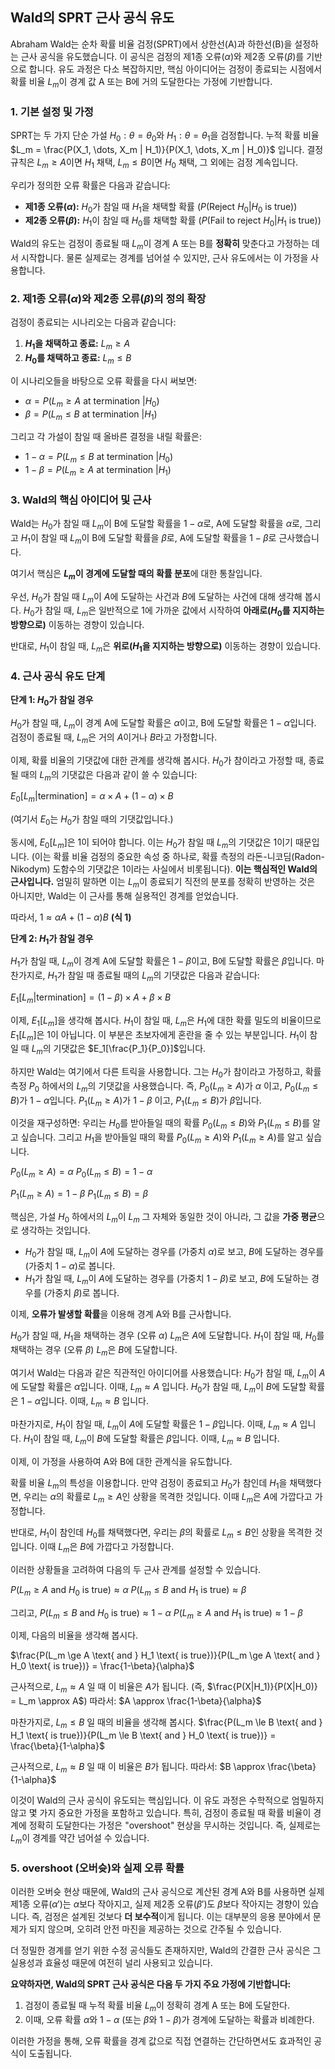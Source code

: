 ## Wald의 SPRT 근사 공식 유도

Abraham Wald는 순차 확률 비율 검정(SPRT)에서 상한선(A)과 하한선(B)을 설정하는 근사 공식을 유도했습니다. 이 공식은 검정의 제1종 오류($\alpha$)와 제2종 오류($\beta$)를 기반으로 합니다. 유도 과정은 다소 복잡하지만, 핵심 아이디어는 검정이 종료되는 시점에서 확률 비율 $L_m$이 경계 값 A 또는 B에 거의 도달한다는 가정에 기반합니다.

### 1. 기본 설정 및 가정

SPRT는 두 가지 단순 가설 $H_0: \theta = \theta_0$와 $H_1: \theta = \theta_1$을 검정합니다.
누적 확률 비율 $L_m = \frac{P(X_1, \dots, X_m | H_1)}{P(X_1, \dots, X_m | H_0)}$ 입니다.
결정 규칙은 $L_m \ge A$이면 $H_1$ 채택, $L_m \le B$이면 $H_0$ 채택, 그 외에는 검정 계속입니다.

우리가 정의한 오류 확률은 다음과 같습니다:
*   **제1종 오류($\alpha$):** $H_0$가 참일 때 $H_1$을 채택할 확률 ($P( \text{Reject } H_0 | H_0 \text{ is true})$)
*   **제2종 오류($\beta$):** $H_1$이 참일 때 $H_0$를 채택할 확률 ($P( \text{Fail to reject } H_0 | H_1 \text{ is true})$)

Wald의 유도는 검정이 종료될 때 $L_m$이 경계 A 또는 B를 **정확히** 맞춘다고 가정하는 데서 시작합니다. 물론 실제로는 경계를 넘어설 수 있지만, 근사 유도에서는 이 가정을 사용합니다.

### 2. 제1종 오류($\alpha$)와 제2종 오류($\beta$)의 정의 확장

검정이 종료되는 시나리오는 다음과 같습니다:
1.  **$H_1$을 채택하고 종료:** $L_m \ge A$
2.  **$H_0$를 채택하고 종료:** $L_m \le B$

이 시나리오들을 바탕으로 오류 확률을 다시 써보면:

*   $\alpha = P(L_m \ge A \text{ at termination } | H_0)$
*   $\beta = P(L_m \le B \text{ at termination } | H_1)$

그리고 각 가설이 참일 때 올바른 결정을 내릴 확률은:

*   $1-\alpha = P(L_m \le B \text{ at termination } | H_0)$
*   $1-\beta = P(L_m \ge A \text{ at termination } | H_1)$

### 3. Wald의 핵심 아이디어 및 근사

Wald는 $H_0$가 참일 때 $L_m$이 B에 도달할 확률을 $1-\alpha$로, A에 도달할 확률을 $\alpha$로, 그리고 $H_1$이 참일 때 $L_m$이 B에 도달할 확률을 $\beta$로, A에 도달할 확률을 $1-\beta$로 근사했습니다.

여기서 핵심은 **$L_m$이 경계에 도달할 때의 확률 분포**에 대한 통찰입니다.

우선, $H_0$가 참일 때 $L_m$이 $A$에 도달하는 사건과 $B$에 도달하는 사건에 대해 생각해 봅시다.
$H_0$가 참일 때, $L_m$은 일반적으로 1에 가까운 값에서 시작하여 **아래로($H_0$를 지지하는 방향으로)** 이동하는 경향이 있습니다.

반대로, $H_1$이 참일 때, $L_m$은 **위로($H_1$을 지지하는 방향으로)** 이동하는 경향이 있습니다.

### 4. 근사 공식 유도 단계

**단계 1: $H_0$가 참일 경우**

$H_0$가 참일 때, $L_m$이 경계 A에 도달할 확률은 $\alpha$이고, B에 도달할 확률은 $1-\alpha$입니다.
검정이 종료될 때, $L_m$은 거의 $A$이거나 $B$라고 가정합니다.

이제, 확률 비율의 기댓값에 대한 관계를 생각해 봅시다.
$H_0$가 참이라고 가정할 때, 종료될 때의 $L_m$의 기댓값은 다음과 같이 쓸 수 있습니다:

$E_0[L_m | \text{termination}] = \alpha \times A + (1-\alpha) \times B$

(여기서 $E_0$는 $H_0$가 참일 때의 기댓값입니다.)

동시에, $E_0[L_m]$은 1이 되어야 합니다. 이는 $H_0$가 참일 때 $L_m$의 기댓값은 1이기 때문입니다. (이는 확률 비율 검정의 중요한 속성 중 하나로, 확률 측정의 라돈-니코딤(Radon-Nikodym) 도함수의 기댓값은 1이라는 사실에서 비롯됩니다).
**이는 핵심적인 Wald의 근사입니다.** 엄밀히 말하면 이는 $L_m$이 종료되기 직전의 분포를 정확히 반영하는 것은 아니지만, Wald는 이 근사를 통해 실용적인 경계를 얻었습니다.

따라서,
$1 \approx \alpha A + (1-\alpha) B$  **(식 1)**

**단계 2: $H_1$가 참일 경우**

$H_1$가 참일 때, $L_m$이 경계 A에 도달할 확률은 $1-\beta$이고, B에 도달할 확률은 $\beta$입니다.
마찬가지로, $H_1$가 참일 때 종료될 때의 $L_m$의 기댓값은 다음과 같습니다:

$E_1[L_m | \text{termination}] = (1-\beta) \times A + \beta \times B$

이제, $E_1[L_m]$을 생각해 봅시다. $H_1$이 참일 때, $L_m$은 $H_1$에 대한 확률 밀도의 비율이므로 $E_1[L_m]$은 1이 아닙니다. 이 부분은 초보자에게 혼란을 줄 수 있는 부분입니다. $H_1$이 참일 때 $L_m$의 기댓값은 $E_1[\frac{P_1}{P_0}]$입니다.

하지만 Wald는 여기에서 다른 트릭을 사용합니다. 그는 $H_0$가 참이라고 가정하고, 확률 측정 $P_0$ 하에서의 $L_m$의 기댓값을 사용했습니다. 즉, $P_0(L_m \ge A)$가 $\alpha$ 이고, $P_0(L_m \le B)$가 $1-\alpha$입니다.
$P_1(L_m \ge A)$가 $1-\beta$ 이고, $P_1(L_m \le B)$가 $\beta$입니다.

이것을 재구성하면:
우리는 $H_0$를 받아들일 때의 확률 $P_0(L_m \le B)$와 $P_1(L_m \le B)$를 알고 싶습니다.
그리고 $H_1$을 받아들일 때의 확률 $P_0(L_m \ge A)$와 $P_1(L_m \ge A)$를 알고 싶습니다.

$P_0(L_m \ge A) = \alpha$
$P_0(L_m \le B) = 1-\alpha$

$P_1(L_m \ge A) = 1-\beta$
$P_1(L_m \le B) = \beta$

핵심은, 가설 $H_0$ 하에서의 $L_m$이 $L_m$ 그 자체와 동일한 것이 아니라, 그 값을 **가중 평균**으로 생각하는 것입니다.

*   $H_0$가 참일 때, $L_m$이 $A$에 도달하는 경우를 (가중치 $\alpha$)로 보고, $B$에 도달하는 경우를 (가중치 $1-\alpha$)로 봅니다.
*   $H_1$가 참일 때, $L_m$이 $A$에 도달하는 경우를 (가중치 $1-\beta$)로 보고, $B$에 도달하는 경우를 (가중치 $\beta$)로 봅니다.

이제, **오류가 발생할 확률**을 이용해 경계 A와 B를 근사합니다.

$H_0$가 참일 때, $H_1$을 채택하는 경우 (오류 $\alpha$) $L_m$은 $A$에 도달합니다.
$H_1$이 참일 때, $H_0$를 채택하는 경우 (오류 $\beta$) $L_m$은 $B$에 도달합니다.

여기서 Wald는 다음과 같은 직관적인 아이디어를 사용했습니다:
$H_0$가 참일 때, $L_m$이 $A$에 도달할 확률은 $\alpha$입니다. 이때, $L_m \approx A$ 입니다.
$H_0$가 참일 때, $L_m$이 $B$에 도달할 확률은 $1-\alpha$입니다. 이때, $L_m \approx B$ 입니다.

마찬가지로,
$H_1$이 참일 때, $L_m$이 $A$에 도달할 확률은 $1-\beta$입니다. 이때, $L_m \approx A$ 입니다.
$H_1$이 참일 때, $L_m$이 $B$에 도달할 확률은 $\beta$입니다. 이때, $L_m \approx B$ 입니다.

이제, 이 가정을 사용하여 A와 B에 대한 관계식을 유도합니다.

확률 비율 $L_m$의 특성을 이용합니다. 만약 검정이 종료되고 $H_0$가 참인데 $H_1$을 채택했다면, 우리는 $\alpha$의 확률로 $L_m \ge A$인 상황을 목격한 것입니다. 이때 $L_m$은 $A$에 가깝다고 가정합니다.

반대로, $H_1$이 참인데 $H_0$를 채택했다면, 우리는 $\beta$의 확률로 $L_m \le B$인 상황을 목격한 것입니다. 이때 $L_m$은 $B$에 가깝다고 가정합니다.

이러한 상황들을 고려하여 다음의 두 근사 관계를 설정할 수 있습니다.

$P(L_m \ge A \text{ and } H_0 \text{ is true}) \approx \alpha$
$P(L_m \le B \text{ and } H_1 \text{ is true}) \approx \beta$

그리고,
$P(L_m \le B \text{ and } H_0 \text{ is true}) \approx 1-\alpha$
$P(L_m \ge A \text{ and } H_1 \text{ is true}) \approx 1-\beta$

이제, 다음의 비율을 생각해 봅시다.

$\frac{P(L_m \ge A \text{ and } H_1 \text{ is true})}{P(L_m \ge A \text{ and } H_0 \text{ is true})} = \frac{1-\beta}{\alpha}$

근사적으로, $L_m \approx A$ 일 때 이 비율은 $A$가 됩니다. (즉, $\frac{P(X|H_1)}{P(X|H_0)} = L_m \approx A$)
따라서:
$A \approx \frac{1-\beta}{\alpha}$

마찬가지로, $L_m \le B$ 일 때의 비율을 생각해 봅시다.
$\frac{P(L_m \le B \text{ and } H_1 \text{ is true})}{P(L_m \le B \text{ and } H_0 \text{ is true})} = \frac{\beta}{1-\alpha}$

근사적으로, $L_m \approx B$ 일 때 이 비율은 $B$가 됩니다.
따라서:
$B \approx \frac{\beta}{1-\alpha}$

이것이 Wald의 근사 공식이 유도되는 핵심입니다. 이 유도 과정은 수학적으로 엄밀하지 않고 몇 가지 중요한 가정을 포함하고 있습니다. 특히, 검정이 종료될 때 확률 비율이 경계에 정확히 도달한다는 가정은 "overshoot" 현상을 무시하는 것입니다. 즉, 실제로는 $L_m$이 경계를 약간 넘어설 수 있습니다.

### 5. overshoot (오버슛)와 실제 오류 확률

이러한 오버슛 현상 때문에, Wald의 근사 공식으로 계산된 경계 A와 B를 사용하면 실제 제1종 오류($\alpha'$)는 $\alpha$보다 작아지고, 실제 제2종 오류($\beta'$)도 $\beta$보다 작아지는 경향이 있습니다. 즉, 검정은 설계된 것보다 **더 보수적**이게 됩니다. 이는 대부분의 응용 분야에서 문제가 되지 않으며, 오히려 안전 마진을 제공하는 것으로 간주될 수 있습니다.

더 정밀한 경계를 얻기 위한 수정 공식들도 존재하지만, Wald의 간결한 근사 공식은 그 실용성과 효율성 때문에 여전히 널리 사용되고 있습니다.

**요약하자면, Wald의 SPRT 근사 공식은 다음 두 가지 주요 가정에 기반합니다:**

1.  검정이 종료될 때 누적 확률 비율 $L_m$이 정확히 경계 A 또는 B에 도달한다.
2.  이때, 오류 확률 $\alpha$와 $1-\alpha$ (또는 $\beta$와 $1-\beta$)가 경계에 도달하는 확률과 비례한다.

이러한 가정을 통해, 오류 확률을 경계 값으로 직접 연결하는 간단하면서도 효과적인 공식이 도출됩니다.
